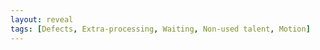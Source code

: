 ```yaml
---
layout: reveal
tags: [Defects, Extra-processing, Waiting, Non-used talent, Motion]
---
```

<!-- _class: lead invert 
<!-- _paginate: false 
# Synergy between the roles in organization
+ Web of dependencies
+ Different perspectives
+ Methods to minimize and resolve conflicts
![bg left:33%][horizon]
Note:
Objective:
    * Learn about connections and dependencies between roles 
    * Be able to identify pain-points, and goals of different PoV
    * "Definition of done" checklist of responsibilities transparent and known to all
Agenda:
    * We want to maximize profit from synergies 
    * We want to identify potential areas of conflict of responsibilities
    * Early discussion between individuals is essential for prosperous cooperation
    * We all play in the same team
    


---
# Web of dependencies
Note:

---
# Different perspectives
Note:

---
# Methods to minimize and resolve conflicts
Note:

---
# Sources & further reading

[horizon]: ../imgs/dominik-lange-ZUvF7qEIcVI-unsplash.jpg "Photo by Dominik Lange on Unsplash https://unsplash.com/photos/ZUvF7qEIcVI"
